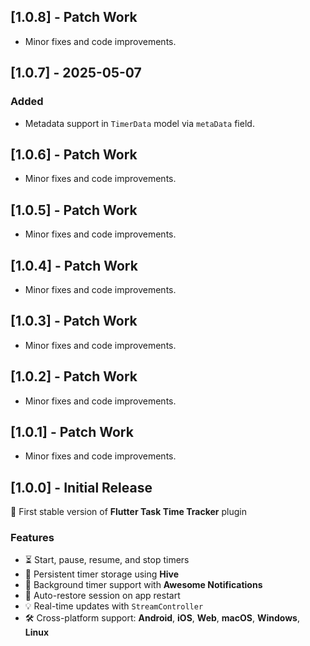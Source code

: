 ## [1.0.8] - Patch Work
- Minor fixes and code improvements.

## [1.0.7] - 2025-05-07
### Added
- Metadata support in `TimerData` model via `metaData` field.

## [1.0.6] - Patch Work
- Minor fixes and code improvements.

## [1.0.5] - Patch Work
- Minor fixes and code improvements.

## [1.0.4] - Patch Work
- Minor fixes and code improvements.

## [1.0.3] - Patch Work
- Minor fixes and code improvements.

## [1.0.2] - Patch Work
- Minor fixes and code improvements.

## [1.0.1] - Patch Work
- Minor fixes and code improvements.

## [1.0.0] - Initial Release
🎉 First stable version of **Flutter Task Time Tracker** plugin

### Features
- ⏳ Start, pause, resume, and stop timers
- 💾 Persistent timer storage using **Hive**
- 🔔 Background timer support with **Awesome Notifications**
- 🔁 Auto-restore session on app restart
- 💡 Real-time updates with `StreamController`
- 🛠️ Cross-platform support: **Android**, **iOS**, **Web**, **macOS**, **Windows**, **Linux**
